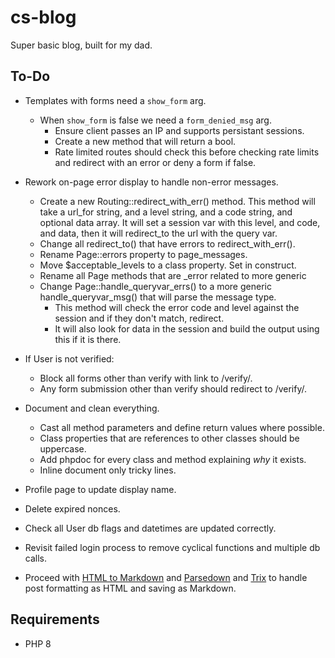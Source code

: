 # cs-blog
Super basic blog, built for my dad.


## To-Do


- Templates with forms need a `show_form` arg.
  - When `show_form` is false we need a `form_denied_msg` arg.
    - Ensure client passes an IP and supports persistant sessions.
    - Create a new method that will return a bool.
    - Rate limited routes should check this before checking rate limits and
    redirect with an error or deny a form if false.
- Rework on-page error display to handle non-error messages.
  - Create a new Routing::redirect_with_err() method. This method will take a url_for
  string, and a level string, and a code string, and optional data array. It will set 
  a session var with this level, and code, and data, then it will redirect_to the url with the query var.
  - Change all redirect_to() that have errors to redirect_with_err().
  - Rename Page::errors property to page_messages.
  - Move $acceptable_levels to a class property. Set in construct.
  - Rename all Page methods that are _error related to more generic
  - Change Page::handle_queryvar_errs() to a more generic handle_queryvar_msg() that will parse the message type.
    - This method will check the error code and level against the session and if they
    don't match, redirect.
    - It will also look for data in the session and build the output using this if
    it is there.
- If User is not verified:
  - Block all forms other than verify with link to /verify/.
  - Any form submission other than verify should redirect to /verify/.
- Document and clean everything.
  - Cast all method parameters and define return values where possible.
  - Class properties that are references to other classes should be uppercase.
  - Add phpdoc for every class and method explaining *why* it exists.
  - Inline document only tricky lines.
- Profile page to update display name.
- Delete expired nonces.
- Check all User db flags and datetimes are updated correctly.
- Revisit failed login process to remove cyclical functions and multiple db calls.



- Proceed with [HTML to Markdown](https://github.com/thephpleague/html-to-markdown) and [Parsedown](https://github.com/erusev/parsedown) and [Trix](https://github.com/basecamp/trix) to handle post formatting as HTML and saving as Markdown.




## Requirements

- PHP 8